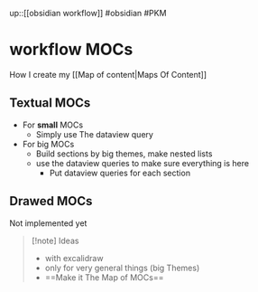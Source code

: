 up::[[obsidian workflow]]
#obsidian #PKM
# workflow MOCs
How I create my [[Map of content|Maps Of Content]]
## Textual MOCs
 - For **small** MOCs
     - Simply use The dataview query
 - For big MOCs
     - Build sections by big themes, make nested lists
     - use the dataview queries to make sure everything is here
         - Put dataview queries for each section

## Drawed MOCs
Not implemented yet

> [!note] Ideas
>  - with excalidraw
>  - only for very general things (big Themes)
>  - ==Make it The Map of MOCs==

